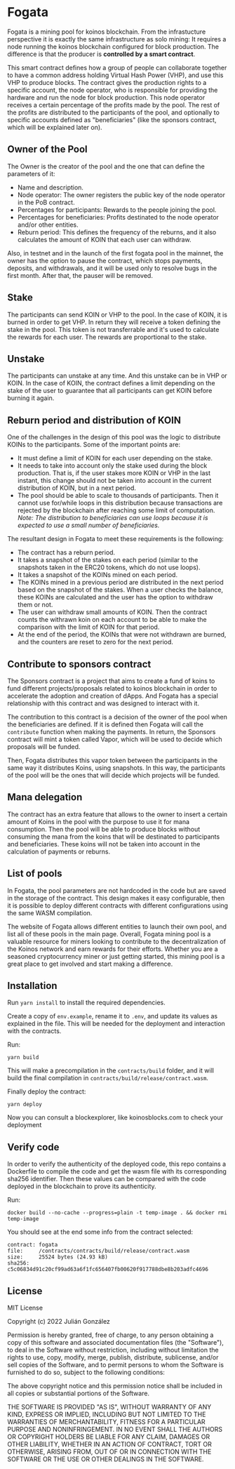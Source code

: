 # Fogata

Fogata is a mining pool for koinos blockchain. From the infrastucture perspective it is exactly the same infrastructure as solo mining: It requires a node running the koinos blockchain configured for block production. The difference is that the producer is **controlled by a smart contract**.

This smart contract defines how a group of people can collaborate together to have a common address holding Virtual Hash Power (VHP), and use this VHP to produce blocks. The contract gives the production rights to a specific account, the node operator, who is responsible for providing the hardware and run the node for block production. This node operator receives a certain percentage of the profits made by the pool. The rest of the profits are distributed to the participants of the pool, and optionally to specific accounts defined as "beneficiaries" (like the sponsors contract, which will be explained later on).

## Owner of the Pool

The Owner is the creator of the pool and the one that can define the parameters of it:

- Name and description.
- Node operator: The owner registers the public key of the node operator in the PoB contract.
- Percentages for participants: Rewards to the people joining the pool.
- Percentages for beneficiaries: Profits destinated to the node operator and/or other entities.
- Reburn period: This defines the frequency of the reburns, and it also calculates the amount of KOIN that each user can withdraw.

Also, in testnet and in the launch of the first fogata pool in the mainnet, the owner has the option to pause the contract, which stops payments, deposits, and withdrawals, and it will be used only to resolve bugs in the first month. After that, the pauser will be removed.

## Stake

The participants can send KOIN or VHP to the pool. In the case of KOIN, it is burned in order to get VHP. In return they will receive a token defining the stake in the pool. This token is not transferrable and it's used to calculate the rewards for each user. The rewards are proportional to the stake.

## Unstake

The participants can unstake at any time. And this unstake can be in VHP or KOIN. In the case of KOIN, the contract defines a limit depending on the stake of the user to guarantee that all participants can get KOIN before burning it again.

## Reburn period and distribution of KOIN

One of the challenges in the design of this pool was the logic to distribute KOINs to the participants. Some of the important points are:

- It must define a limit of KOIN for each user depending on the stake.
- It needs to take into account only the stake used during the block production. That is, if the user stakes more KOIN or VHP in the last instant, this change should not be taken into account in the current distribution of KOIN, but in a next period.
- The pool should be able to scale to thousands of participants. Then it cannot use for/while loops in this distribution because transactions are rejected by the blockchain after reaching some limit of computation. _Note: The distribution to beneficiaries can use loops because it is expected to use a small number of beneficiaries._

The resultant design in Fogata to meet these requirements is the following:

- The contract has a reburn period.
- It takes a snapshot of the stakes on each period (similar to the snapshots taken in the ERC20 tokens, which do not use loops).
- It takes a snapshot of the KOINs mined on each period.
- The KOINs mined in a previous period are distributed in the next period based on the snapshot of the stakes. When a user checks the balance, these KOINs are calculated and the user has the option to withdraw them or not.
- The user can withdraw small amounts of KOIN. Then the contract counts the withrawn koin on each account to be able to make the comparison with the limit of KOIN for that period.
- At the end of the period, the KOINs that were not withdrawn are burned, and the counters are reset to zero for the next period.

## Contribute to sponsors contract

The Sponsors contract is a project that aims to create a fund of koins to fund different projects/proposals related to koinos blockchain in order to accelerate the adoption and creation of dApps. And Fogata has a special relationship with this contract and was designed to interact with it.

The contribution to this contract is a decision of the owner of the pool when the beneficiaries are defined. If it is defined then Fogata will call the `contribute` function when making the payments. In return, the Sponsors contract will mint a token called Vapor, which will be used to decide which proposals will be funded.

Then, Fogata distributes this vapor token between the participants in the same way it distributes Koins, using snapshots. In this way, the participants of the pool will be the ones that will decide which projects will be funded.

## Mana delegation

The contract has an extra feature that allows to the owner to insert a certain amount of Koins in the pool with the purpose to use it for mana consumption. Then the pool will be able to produce blocks without consuming the mana from the koins that will be destinated to participants and beneficiaries. These koins will not be taken into account in the calculation of payments or reburns.

## List of pools

In Fogata, the pool parameters are not hardcoded in the code but are saved in the storage of the contract. This design makes it easy configurable, then it is possible to deploy different contracts with different configurations using the same WASM compilation.

The website of Fogata allows different entities to launch their own pool, and list all of these pools in the main page. Overall, Fogata mining pool is a valuable resource for miners looking to contribute to the decentralization of the Koinos network and earn rewards for their efforts. Whether you are a seasoned cryptocurrency miner or just getting started, this mining pool is a great place to get involved and start making a difference.

## Installation

Run `yarn install` to install the required dependencies.

Create a copy of `env.example`, rename it to `.env`, and update its values as explained in the file. This will be needed for the deployment and interaction with the contracts.

Run:

```
yarn build
```

This will make a precompilation in the `contracts/build` folder, and it will build the final compilation in `contracts/build/release/contract.wasm`.

Finally deploy the contract:

```
yarn deploy
```

Now you can consult a blockexplorer, like koinosblocks.com to check your deployment

## Verify code

In order to verify the authenticity of the deployed code, this repo contains a Dockerfile to compile the code and get the wasm file with its corresponding sha256 identifier. Then these values can be compared with the code deployed in the blockchain to prove its authenticity.

Run:

```
docker build --no-cache --progress=plain -t temp-image . && docker rmi temp-image
```

You should see at the end some info from the contract selected:

```
contract: fogata
file:     /contracts/contracts/build/release/contract.wasm
size:     25524 bytes (24.93 kB)
sha256:   c5c06834d91c20cf99ad63a6f1fc656407fb00620f917788dbe8b203adfc4696
```

## License

MIT License

Copyright (c) 2022 Julián González

Permission is hereby granted, free of charge, to any person obtaining a copy
of this software and associated documentation files (the "Software"), to deal
in the Software without restriction, including without limitation the rights
to use, copy, modify, merge, publish, distribute, sublicense, and/or sell
copies of the Software, and to permit persons to whom the Software is
furnished to do so, subject to the following conditions:

The above copyright notice and this permission notice shall be included in all
copies or substantial portions of the Software.

THE SOFTWARE IS PROVIDED "AS IS", WITHOUT WARRANTY OF ANY KIND, EXPRESS OR
IMPLIED, INCLUDING BUT NOT LIMITED TO THE WARRANTIES OF MERCHANTABILITY,
FITNESS FOR A PARTICULAR PURPOSE AND NONINFRINGEMENT. IN NO EVENT SHALL THE
AUTHORS OR COPYRIGHT HOLDERS BE LIABLE FOR ANY CLAIM, DAMAGES OR OTHER
LIABILITY, WHETHER IN AN ACTION OF CONTRACT, TORT OR OTHERWISE, ARISING FROM,
OUT OF OR IN CONNECTION WITH THE SOFTWARE OR THE USE OR OTHER DEALINGS IN THE
SOFTWARE.

